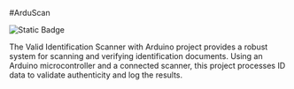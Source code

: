 #ArduScan

![Static Badge](https://img.shields.io/badge/ArduScan-Project-green)

The Valid Identification Scanner with Arduino project provides a robust system for scanning and verifying identification documents. Using an Arduino microcontroller and a connected scanner, this project processes ID data to validate authenticity and log the results.
